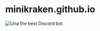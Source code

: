 # minikraken.github.io
![Una the best Discord bot](https://github.com/Mini-Kraken/mini-kraken.github.io/img/banner.png?raw=true)
